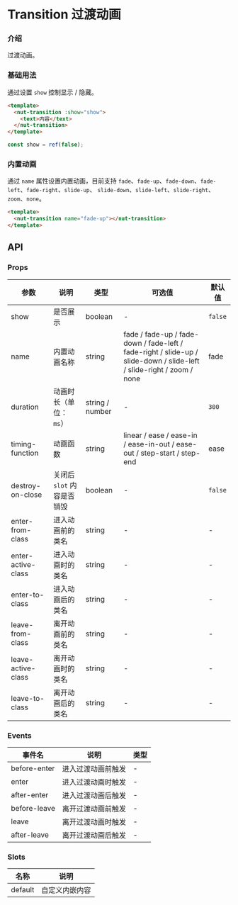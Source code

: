 # Transition 过渡动画

### 介绍

过渡动画。

### 基础用法

通过设置 `show` 控制显示 / 隐藏。

```html
<template>
  <nut-transition :show="show">
    <text>内容</text>
  </nut-transition>
</template>
```

```ts
const show = ref(false);
```

### 内置动画

通过 `name` 属性设置内置动画，目前支持 `fade`、`fade-up`、`fade-down`、`fade-left`、`fade-right`、`slide-up`、
`slide-down`、`slide-left`、`slide-right`、`zoom`、`none`。

```html
<template>
  <nut-transition name="fade-up"></nut-transition>
</template>
```

## API

### Props

| 参数                 | 说明                | 类型              | 可选值                                                                                                                  | 默认值     |
|--------------------|-------------------|-----------------|----------------------------------------------------------------------------------------------------------------------|---------|
| show               | 是否展示              | boolean         | -                                                                                                                    | `false` |
| name               | 内置动画名称            | string          | fade / fade-up / fade-down / fade-left / fade-right / slide-up / slide-down / slide-left / slide-right / zoom / none | fade    |
| duration           | 动画时长（单位：`ms`）     | string / number | -                                                                                                                    | `300`   |
| timing-function    | 动画函数              | string          | linear / ease / ease-in / ease-in-out / ease-out / step-start / step-end                                             | ease    |
| destroy-on-close   | 关闭后 `slot` 内容是否销毁 | boolean         | -                                                                                                                    | `false` |
| enter-from-class   | 进入动画前的类名          | string          | -                                                                                                                    | -       |
| enter-active-class | 进入动画时的类名          | string          | -                                                                                                                    | -       |
| enter-to-class     | 进入动画后的类名          | string          | -                                                                                                                    | -       |
| leave-from-class   | 离开动画前的类名          | string          | -                                                                                                                    | -       |
| leave-active-class | 离开动画时的类名          | string          | -                                                                                                                    | -       |
| leave-to-class     | 离开动画后的类名          | string          | -                                                                                                                    | -       |

### Events

| 事件名          | 说明        | 类型 |
|--------------|-----------|----|
| before-enter | 进入过渡动画前触发 | -  |
| enter        | 进入过渡动画时触发 | -  |
| after-enter  | 进入过渡动画后触发 | -  |
| before-leave | 离开过渡动画前触发 | -  |
| leave        | 离开过渡动画时触发 | -  |
| after-leave  | 离开过渡动画后触发 | -  |

### Slots

| 名称      | 说明      |
|---------|---------|
| default | 自定义内嵌内容 |
